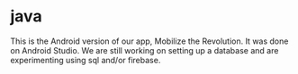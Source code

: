 # java
This is the Android version of our app, Mobilize the Revolution. It was done on Android Studio. 
We are still working on setting up a database and are experimenting using sql and/or firebase. 

